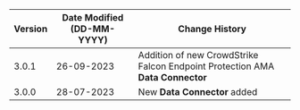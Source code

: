 | **Version** | **Date Modified (DD-MM-YYYY)** | **Change History**                                                             |
|-------------|--------------------------------|--------------------------------------------------------------------------------|
| 3.0.1       | 26-09-2023                     | Addition of new CrowdStrike Falcon Endpoint Protection AMA **Data Connector**  | 
| 3.0.0       | 28-07-2023                     | New **Data Connector** added                                                   |
